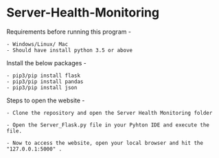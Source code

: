 # Server-Health-Monitoring

Requirements before running this program -

    - Windows/Linux/ Mac
    - Should have install python 3.5 or above

Install the below packages  -

    - pip3/pip install flask
    - pip3/pip install pandas
    - pip3/pip install json


Steps to open the website - 

    - Clone the repository and open the Server Health Monitoring folder

    - Open the Server_Flask.py file in your Pyhton IDE and execute the file.

    - Now to access the website, open your local browser and hit the "127.0.0.1:5000" .
